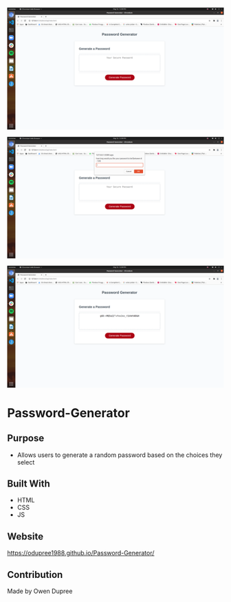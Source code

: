 ![](Assets/Images/001.png)

![](Assets/Images/002.png)

![](Assets/Images/003.png)

# Password-Generator

## Purpose
* Allows users to generate a random password based on the choices they select 

## Built With
* HTML
* CSS
* JS

## Website
https://odupree1988.github.io/Password-Generator/

## Contribution
Made by Owen Dupree

